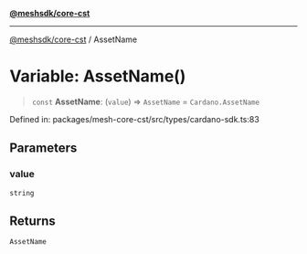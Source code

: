 [**@meshsdk/core-cst**](../README.md)

***

[@meshsdk/core-cst](../globals.md) / AssetName

# Variable: AssetName()

> `const` **AssetName**: (`value`) => `AssetName` = `Cardano.AssetName`

Defined in: packages/mesh-core-cst/src/types/cardano-sdk.ts:83

## Parameters

### value

`string`

## Returns

`AssetName`
